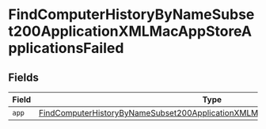 # FindComputerHistoryByNameSubset200ApplicationXMLMacAppStoreApplicationsFailed


## Fields

| Field                                                                                                                                                                                           | Type                                                                                                                                                                                            | Required                                                                                                                                                                                        | Description                                                                                                                                                                                     |
| ----------------------------------------------------------------------------------------------------------------------------------------------------------------------------------------------- | ----------------------------------------------------------------------------------------------------------------------------------------------------------------------------------------------- | ----------------------------------------------------------------------------------------------------------------------------------------------------------------------------------------------- | ----------------------------------------------------------------------------------------------------------------------------------------------------------------------------------------------- |
| `app`                                                                                                                                                                                           | [FindComputerHistoryByNameSubset200ApplicationXMLMacAppStoreApplicationsFailedApp](../../models/operations/findcomputerhistorybynamesubset200applicationxmlmacappstoreapplicationsfailedapp.md) | :heavy_minus_sign:                                                                                                                                                                              | N/A                                                                                                                                                                                             |